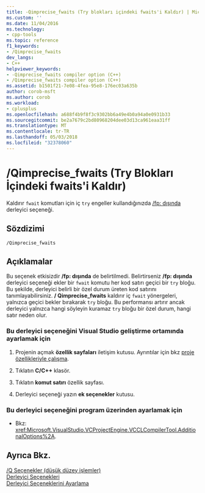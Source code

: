 ```yaml
---
title: -Qimprecise_fwaits (Try blokları içindeki fwaits'i Kaldır) | Microsoft Docs
ms.custom: ''
ms.date: 11/04/2016
ms.technology:
- cpp-tools
ms.topic: reference
f1_keywords:
- /Qimprecise_fwaits
dev_langs:
- C++
helpviewer_keywords:
- -Qimprecise_fwaits compiler option (C++)
- /Qimprecise_fwaits compiler option (C++)
ms.assetid: b1501f21-7e08-4fea-95e8-176ec03a635b
author: corob-msft
ms.author: corob
ms.workload:
- cplusplus
ms.openlocfilehash: a688f4b9f8f3c9302bb6a49e4b0a94a0e0931b33
ms.sourcegitcommit: be2a7679c2bd80968204dee03d13ca961eaa31ff
ms.translationtype: MT
ms.contentlocale: tr-TR
ms.lasthandoff: 05/03/2018
ms.locfileid: "32378060"
---
```

# <a name="qimprecisefwaits-remove-fwaits-inside-try-blocks"></a>/Qimprecise_fwaits (Try Blokları İçindeki fwaits'i Kaldır)
Kaldırır `fwait` komutları için iç `try` engeller kullandığınızda [/fp: dışında](../../build/reference/fp-specify-floating-point-behavior.md) derleyici seçeneği.  
  
## <a name="syntax"></a>Sözdizimi  
  
```  
/Qimprecise_fwaits  
```  
  
## <a name="remarks"></a>Açıklamalar  
 Bu seçenek etkisizdir **/fp: dışında** de belirtilmedi. Belirtirseniz **/fp: dışında** derleyici seçeneği ekler bir `fwait` komutu her kod satırı geçici bir `try` bloğu. Bu şekilde, derleyici belirli bir özel durum üreten kod satırını tanımlayabilirsiniz. **/ Qimprecise_fwaits** kaldırır iç `fwait` yönergeleri, yalnızca geçici bekler bırakarak `try` bloğu. Bu performansı artırır ancak derleyici yalnızca hangi söyleyin kuramaz `try` bloğu bir özel durum, hangi satır neden olur.  
  
### <a name="to-set-this-compiler-option-in-the-visual-studio-development-environment"></a>Bu derleyici seçeneğini Visual Studio geliştirme ortamında ayarlamak için  
  
1.  Projenin açmak **özellik sayfaları** iletişim kutusu. Ayrıntılar için bkz [proje özellikleriyle çalışma](../../ide/working-with-project-properties.md).  
  
2.  Tıklatın **C/C++** klasör.  
  
3.  Tıklatın **komut satırı** özellik sayfası.  
  
4.  Derleyici seçeneği yazın **ek seçenekler** kutusu.  
  
### <a name="to-set-this-compiler-option-programmatically"></a>Bu derleyici seçeneğini program üzerinden ayarlamak için  
  
-   Bkz: <xref:Microsoft.VisualStudio.VCProjectEngine.VCCLCompilerTool.AdditionalOptions%2A>.  
  
## <a name="see-also"></a>Ayrıca Bkz.  
 [/Q Seçenekler (düşük düzey işlemler)](../../build/reference/q-options-low-level-operations.md)   
 [Derleyici Seçenekleri](../../build/reference/compiler-options.md)   
 [Derleyici Seçeneklerini Ayarlama](../../build/reference/setting-compiler-options.md)